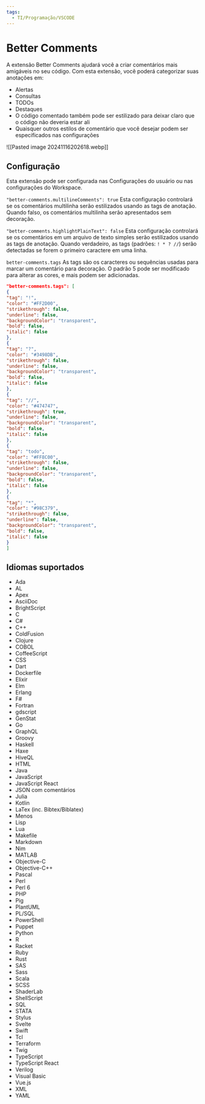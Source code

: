 ```yaml
---
tags:
  - TI/Programação/VSCODE
---
```

# Better Comments

A extensão Better Comments ajudará você a criar comentários mais amigáveis ​​no seu código.
Com esta extensão, você poderá categorizar suas anotações em:

- Alertas
- Consultas
- TODOs
- Destaques
- O código comentado também pode ser estilizado para deixar claro que o código não deveria estar ali
- Quaisquer outros estilos de comentário que você desejar podem ser especificados nas configurações

![[Pasted image 20241116202618.webp]]
## Configuração

Esta extensão pode ser configurada nas Configurações do usuário ou nas configurações do Workspace.

`"better-comments.multilineComments": true`
Esta configuração controlará se os comentários multilinha serão estilizados usando as tags de anotação. Quando falso, os comentários multilinha serão apresentados sem decoração.

`"better-comments.highlightPlainText": false`
Esta configuração controlará se os comentários em um arquivo de texto simples serão estilizados usando as tags de anotação. Quando verdadeiro, as tags (padrões: `! * ? //`) serão detectadas se forem o primeiro caractere em uma linha.

`better-comments.tags`
As tags são os caracteres ou sequências usadas para marcar um comentário para decoração. O padrão 5 pode ser modificado para alterar as cores, e mais podem ser adicionadas.

```json
"better-comments.tags": [  
{  
"tag": "!",  
"color": "#FF2D00",  
"strikethrough": false,  
"underline": false,  
"backgroundColor": "transparent",  
"bold": false,  
"italic": false  
},  
{  
"tag": "?",  
"color": "#3498DB",  
"strikethrough": false,  
"underline": false,  
"backgroundColor": "transparent",  
"bold": false,  
"italic": false  
},  
{  
"tag": "//",  
"color": "#474747",  
"strikethrough": true,  
"underline": false,  
"backgroundColor": "transparent",  
"bold": false,  
"italic": false  
},  
{  
"tag": "todo",  
"color": "#FF8C00",  
"strikethrough": false,  
"underline": false,  
"backgroundColor": "transparent",  
"bold": false,  
"italic": false  
},  
{  
"tag": "*",  
"color": "#98C379",  
"strikethrough": false,  
"underline": false,  
"backgroundColor": "transparent",  
"bold": false,  
"italic": false  
}  
]
```

## Idiomas suportados

- Ada
- AL
- Apex
- AsciiDoc
- BrightScript
- C
- C#
- C++
- ColdFusion
- Clojure
- COBOL
- CoffeeScript
- CSS
- Dart
- Dockerfile
- Elixir
- Elm
- Erlang
- F#
- Fortran
- gdscript
- GenStat
- Go
- GraphQL
- Groovy
- Haskell
- Haxe
- HiveQL
- HTML
- Java
- JavaScript
- JavaScript React
- JSON com comentários
- Julia
- Kotlin
- LaTex (inc. Bibtex/Biblatex)
- Menos
- Lisp
- Lua
- Makefile
- Markdown
- Nim
- MATLAB
- Objective-C
- Objective-C++
- Pascal
- Perl
- Perl 6
- PHP
- Pig
- PlantUML
- PL/SQL
- PowerShell
- Puppet
- Python
- R
- Racket
- ​​Ruby
- Rust
- SAS
- Sass
- Scala
- SCSS
- ShaderLab
- ShellScript
- SQL
- STATA
- Stylus
- Svelte
- Swift
- Tcl
- Terraform
- Twig
- TypeScript
- TypeScript React
- Verilog
- Visual Basic
- Vue.js
- XML
- YAML